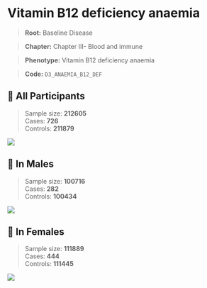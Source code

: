 # Vitamin B12 deficiency anaemia

> **Root:** Baseline Disease  

> **Chapter:** Chapter III- Blood and immune  

> **Phenotype:** Vitamin B12 deficiency anaemia  

> **Code:** `D3_ANAEMIA_B12_DEF`

## 🧪 All Participants  
> Sample size: **212605**  
> Cases: **726**  
> Controls: **211879**
<img src="/Disease/Figures/ALL/Incidence/D3_ANAEMIA_B12_DEF.png"/>
<CsvTable src="/Disease_Data/ALL/Incidence/COX_D3_ANAEMIA_B12_DEF.csv" label="🔍 View full results" />

## 👨 In Males  
> Sample size: **100716**  
> Cases: **282**  
> Controls: **100434**
<img src="/Disease/Figures/Male/Incidence/D3_ANAEMIA_B12_DEF.png"/>
<CsvTable src="/Disease_Data/Male/Incidence/COX_D3_ANAEMIA_B12_DEF.csv" label="🔍 View full results" />

## 👩 In Females  
> Sample size: **111889**  
> Cases: **444**  
> Controls: **111445**
<img src="/Disease/Figures/Female/Incidence/D3_ANAEMIA_B12_DEF.png"/>
<CsvTable src="/Disease_Data/Female/Incidence/COX_D3_ANAEMIA_B12_DEF.csv" label="🔍 View full results" />

